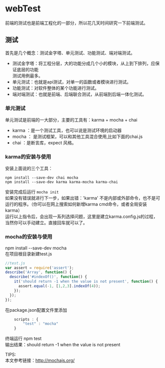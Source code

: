 # webTest
前端的测试也是前端工程化的一部分，所以花几天时间研究一下前端测试。
## 测试  
首先是几个概念：测试金字塔、单元测试、功能测试、端对端测试。  
- 测试金字塔：将工程分层，大的功能分成几个小的模块，从上到下排列，应保证底层的功能  
测试用例最多。  
- 单元测试：也就是api测试，对单一的函数或者模块进行测试。  
- 功能测试：对软件整体的某个功能进行测试。  
- 端对端测试：也就是前端、后端联合测试，从前端到后端一体化测试。  
### 单元测试  
单元测试是前端的一大部分，主要的工具有：karma + mocha + chai  
- karma ：是一个测试工具，也可以说是测试环境的启动器  
- mocha ： 是测试框架，可以和其他工具混合使用,比如下面的chai.js   
- chai ：是断言库，expect 风格。  
### karma的安装与使用  
安装上面说的三个工具：  
```
npm install --save-dev chai mocha
npm install --save-dev karma karma-mocha karma-chai
```
安装完成后运行 `mocha init`  
如果没有错误就进行下一步，如果出错：'karma' 不是内部或外部命令，也不是可运行的程序。（你可以在网上搜索如何新增karma cmd命令，或者全局安装karma）  
运行以上指令后，会出现一系列选择问题，这里是建立karma.config.js的过程，当然你可以手动建立。直接回车就可以了。
  

### mocha的安装与使用  
npm install --save-dev mocha  
在项目根目录新建test.js  
```javascript
//test.js
var assert = require('assert');
describe('Array', function() {
  describe('#indexOf()', function() {
    it('should return -1 when the value is not present', function() {
      assert.equal(-1, [1,2,3].indexOf(4));
    });
  });
});
```
在package.json配置文件里添加  
```javascript
	scripts : {
		"test" : "mocha"
	}
```  
终端运行 npm test  
输出结果：should return -1 when the value is not present








TIPS:  
本文参考链接：http://mochajs.org/